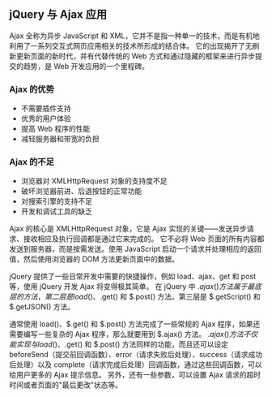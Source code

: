 ## jQuery 与 Ajax 应用 ##

Ajax 全称为异步 JavaScript 和 XML，它并不是指一种单一的技术，而是有机地利用了一系列交互式网页应用相关的技术所形成的结合体。
它的出现揭开了无刷新更新页面的新时代，并有代替传统的 Web 方式和通过隐藏的框架来进行异步提交的趋势，是 Web 开发应用的一个里程碑。

### Ajax 的优势

* 不需要插件支持
* 优秀的用户体验
* 提高 Web 程序的性能
* 减轻服务器和带宽的负担

### Ajax 的不足

* 浏览器对 XMLHttpRequest 对象的支持度不足
* 破坏浏览器前进、后退按钮的正常功能
* 对搜索引擎的支持不足
* 开发和调试工具的缺乏

Ajax 的核心是 XMLHttpRequest 对象，它是 Ajax 实现的关键——发送异步请求、接收相应及执行回调都是通过它来完成的。
它不必将 Web 页面的所有内容都发送到服务器，而是按需发送。使用 JavaScript 启动一个请求并处理相应的返回值，然后使用浏览器的 DOM 方法更新页面中的数据。

jQuery 提供了一些日常开发中需要的快捷操作，例如 load、ajax、get 和 post 等，使用 jQuery 开发 Ajax 将变得极其简单。
在 jQuery 中 $.ajax() 方法属于最底层的方法，第二层是 load()、$.get() 和 $.post() 方法。第三层是 $.getScript() 和 $.getJSON() 方法。

通常使用 load()、$.get() 和 $.post() 方法完成了一些常规的 Ajax 程序，如果还需要编写一些复杂的 Ajax 程序，那么就要用到 $.ajax() 方法。
$.ajax() 方法不仅能实现与 load()、$.get() 和 $.post() 方法同样的功能，而且还可以设定 beforeSend（提交前回调函数）、error（请求失败后处理）、success（请求成功后处理）以及 complete（请求完成后处理）回调函数，通过这些回调函数，可以给用户更多的 Ajax 提示信息。
另外，还有一些参数，可以设置 Ajax 请求的超时时间或者页面的"最后更改"状态等。